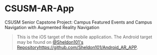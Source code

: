 # CSUSM-AR-App
CSUSM Senior Capstone Project: Campus Featured Events and Campus Navigation with Augmented Reality Navigation

> This is the iOS target of the mobile application. The Android target may be found on [@Sheldon101's Repository](https://github.com/Sheldon101/Android_AR_APP)https://github.com/Sheldon101/Android_AR_APP.
